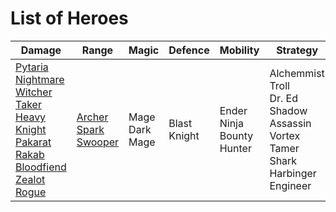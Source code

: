 # List of Heroes

|Damage|Range|Magic|Defence|Mobility|Strategy|Support|
|---|---|---|---|---|---|---|
[Pytaria](Damage/Pytaria.md)<br>[Nightmare](Damage/Nightmare.md)<br>[Witcher](Damage/Witcher.md)<br>[Taker](Damage/Taker.md)<br>[Heavy Knight](Damage/HeavyKnight.md)<br>[Pakarat Rakab](Damage/PakaratRakab.md)<br>[Bloodfiend](Damage/Bloodfiend.md)<br>[Zealot](Damage/Zealot.md)<br>[Rogue](Damage/Rogue.md) | [Archer](Range/Archer.md)<br>[Spark](Range/Spark.md)<br>[Swooper](Range/Swooper.md) | Mage<br>Dark Mage | Blast Knight | Ender<br>Ninja<br>Bounty Hunter | Alchemmist<br>Troll<br>Dr. Ed<br>Shadow Assassin<br>Vortex<br>Tamer<br>Shark<br>Harbinger<br>Engineer | Shaman | Frostbite<br>Juju<br>Cryptshade

<!-- <table style="width: 100%">
    <tr>
        <td style="text-align: center;font-size: 40px">Damage</td>
        <td style="text-align: center;font-size: 40px">Range</td>
        <td style="text-align: center;font-size: 40px">Range</td>
        <td style="text-align: center;font-size: 40px">Defence</td>
        <td style="text-align: center;font-size: 40px">Mobility</td>
        <td style="text-align: center;font-size: 40px">Strategy</td>
        <td style="text-align: center;font-size: 40px">Support</td>
        <td style="text-align: center;font-size: 40px">Hexbane</td>
    </tr>
    <tr>
        <td style="text-align: center;font-size: 40px;vertical-align: top;">
            <a href="Damage/Pytaria.md">Pytaria</a>
            <br>Nightmare
            <br>Witcher
            <br>Taker
            <br>Heavy Knight
            <br>Pakarat Rakab
            <br>Bloodfiend
            <br>Zealot
            <br>Rogue
        </td>
        <td style="text-align: center;font-size: 40px;vertical-align: top;">
            Archer
            <br>Spark
            <br>Swooper
        </td>
        <td style="text-align: center;font-size: 40px;vertical-align: top;">
            Mage
            <br>Dark Mage
        </td>
        <td style="text-align: center;font-size: 40px;vertical-align: top;">
            Blast Knight
        </td>
        <td style="text-align: center;font-size: 40px;vertical-align: top;">
            Ender
            <br>Ninja
            <br>Bounty Hunter
        </td>
        <td style="text-align: center;font-size: 40px;vertical-align: top;">
            Alchemmist
            <br>Troll
            <br>Dr. Ed
            <br>Shadow Assassin
            <br>Vortex
            <br>Tamer
            <br>Shark
            <br>Harbinger
            <br>Engineer
        </td>
        <td style="text-align: center;font-size: 40px">
            Shaman
        </td>
        <td style="text-align: center;font-size: 40px">
            Frostbite
        <br>Juju
        <br>Cryptshade
        </td>
    </tr>
</table> -->